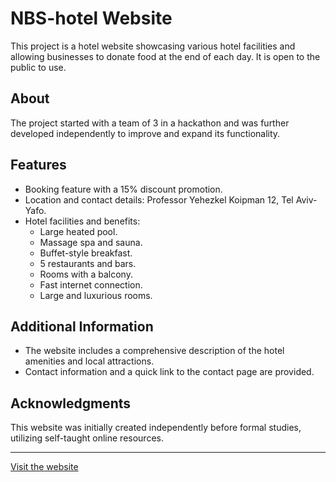 # NBS-hotel Website

This project is a hotel website showcasing various hotel facilities and allowing businesses to donate food at the end of each day. It is open to the public to use.

## About

The project started with a team of 3 in a hackathon and was further developed independently to improve and expand its functionality.

## Features

- Booking feature with a 15% discount promotion.
- Location and contact details: Professor Yehezkel Koipman 12, Tel Aviv-Yafo.
- Hotel facilities and benefits:
  - Large heated pool.
  - Massage spa and sauna.
  - Buffet-style breakfast.
  - 5 restaurants and bars.
  - Rooms with a balcony.
  - Fast internet connection.
  - Large and luxurious rooms.

## Additional Information

- The website includes a comprehensive description of the hotel amenities and local attractions.
- Contact information and a quick link to the contact page are provided.

## Acknowledgments

This website was initially created independently before formal studies, utilizing self-taught online resources.

---

[Visit the website](https://example.com)
